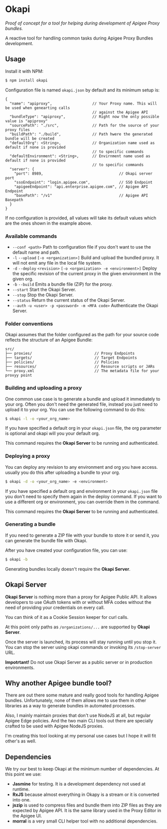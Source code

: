 Okapi
=====

_Proof of concept for a  tool for helping during development of Apigee Proxy bundles._

A reactive tool for handling common tasks during Apigee Proxy Bundles development.

## Usage

Install it with NPM:

```bash
$ npm install okapi
```

Configuration file is named `okapi.json` by default and its minimum setup is:

```
{
  "name": "apiproxy",                  // Your Proxy name. This will be used when genearting calls 
                                       // against the Apigee API
  "bundleType": "apiproxy",            // Right now the only possible value is "apiproxy"
  "sourcePath": "./src",               // Path for the source of your proxy files 
  "buildPath": "./build",              // Path hwere the generated bundle will be created
  "defaultOrg": <String>,              // Organization name used as default if none is provided
                                       // to specific commands
  "defaultEnvironment": <String>,      // Envirnment name used as default if none is provided 
                                       // to specific commands
  "server": {
    "port": 8989,                                  // Okapi server port
    "ssoEndpoint": "login.apigee.com",             // SSO Endpoint
    "apigeeEndpoint": "api.enterprise.apigee.com", // Apigee API Endpoint
    "basePath": "/v1"                              // Apigee API Basepath
  }
}
```
If no configuration is provided, all values will take its default values which
are the ones shown in the example above.

### Available commands

* `--conf <path>` Path to configuration file if you don't want to use the default name and path.
* `-l` `--upload` `[-o <organization>]` Build and upload the bundled proxy. It will not emit any file in the local file system.
* `-d` `--deploy` `<revision>` `[-o <organization> -e <environment>]` Deploy the specific revision of the current proxy in the given environment in the given org.
* `-b` `--build` Emits a bundle file (ZIP) for the proxy.
* `--start` Start the Okapi Server.
* `--stop` Stop the Okapi Server.
* `--status` Return the current status of the Okapi Server.
* `--auth` `-u <user> -p <password> -m <MFA code>` Authenticate the Okapi Server.

### Folder conventions

Okapi assumes that the folder configured as the path for your source code reflects the structure of an Apigee Bundle:

```
src/
├── proxies/                            // Proxy Endpoints
├── targets/                            // Target Endpoints
├── policies/                           // Policies
├── resources/                          // Resource scripts or JARs
└── proxy.xml                           // The metadata file for your proxyy point
```

### Building and uploading a proxy

One common use case is to generate a bundle and upload it immediately to your org. Often you don't need the 
generated file, instead you just need to upload it to your org. You can use the following command to do this:
 
```bash
$ okapi -l -o <your_org_name>
```

If you have specified a default org in your `okapi.json` file, the org parameter is optional and okapi
will you your default org.

This command requires the **Okapi Server** to be running and authenticated.

### Deploying a proxy

You can deploy any revision to any environment and org you have access. usually you do this after uploading
a bundle to your org.
 
```bash
$ okapi -d -o <your_org_name> -e <environment>
```

If you have specified a default org and environment in your `okapi.json` file you don't need to specify them
again in the deploy command. If you want to use a different org or environment,
you can override them in the command.

This command requires the **Okapi Server** to be running and authenticated.

### Generating a bundle

If you need to generate a ZIP file with your bundle to store it or send it, you can generate the bundle file
with Okapi.

After you have created your configuration file, you can use:

```bash
$ okapi -b
```
Generating bundles locally doesn't require the **Okapi Server**.

## Okapi Server

**Okapi Server** is nothing more than a proxy for Apigee Public API. It allows developers
to use OAuth tokens with or without MFA codes without the need of providing your credentials
on every call.

You can think of it as a Cookie Session keeper for curl calls.

At this point only paths as `/organizations/...` are supported by **Okapi Server**. 

Once the server is launched, its process will stay running until you stop it. You can
stop the server using okapi commands or invoking its `/stop-server` URL.

**Impotrtant!** Do not use Okapi Server as a public server or in production environments.

## Why another Apigee bundle tool?

There are out there some mature and really good tools for handling Apigee bundles.
Unfortunately, none of them allows me to use them in other libraries as a way to generate bundles
in automated processes.

Also, I mainly maintain proxies that don't use NodeJS at all, but regular Apigee Edge policies.
And the two main CLI tools out there are specially crafted to be used with Apigee NodeJS proxies.

I'm creating this tool looking at my personal use cases but I hope it will fit 
other's as well.
 

## Dependencies

We try our best to keep Okapi at the minimum number of dependencies. At this point we use:

* **Jasmine** for testing. It is a development dependency not used at runtime.
* **RxJS** because almost everything in Okapy is a stream or it is converted into one.
* **jszip** is used to compress files and bundle them into ZIP files as they are expected by Apigee API. It is the same library used in the Proxy Editor in the Apigee UI.
* **morral** is a very small CLI helper tool with no additional dependencies.
